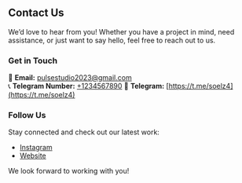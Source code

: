 ## Contact Us

We’d love to hear from you! Whether you have a project in mind, need assistance, or just want to say hello, feel free to reach out to us.

### Get in Touch

📧 **Email:** [pulsestudio2023@gmail.com](mailto:pulsestudio2023@gmail.com)  
📞 **Telegram Number:** [+1234567890](tel:+1234567890)
🚀 **Telegram:** [https://t.me/soelz4](https://t.me/soelz4)

### Follow Us

Stay connected and check out our latest work:

- [Instagram](https://instagram.com/pulsestudio2023)
- [Website](https://pls-stdo.github.io/)

We look forward to working with you!
